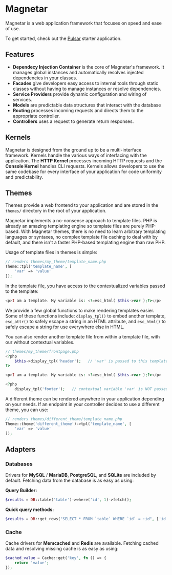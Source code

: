 # Magnetar

Magnetar is a web application framework that focuses on speed and ease of use.

To get started, check out the [Pulsar](https://www.github.com/pyxol/pulsar) starter application.

## Features

- **Dependecy Injection Container** is the core of Magnetar's framework. It manages global instances and automatically resolves injected dependencies in your classes.
- **Facades** give developers easy access to internal tools through static classes without having to manage instances or resolve dependencies.
- **Service Providers** provide dynamic configuration and wiring of services.
- **Models** are predictable data structures that interact with the database
- **Routing** processes incoming requests and directs them to the appropriate controller.
- **Controllers** uses a request to generate return responses.

## Kernels

Magnetar is designed from the ground up to be a multi-interface framework. Kernels handle the various ways of interfacing with the application. The **HTTP Kernel** processes incoming HTTP requests and the **Console Kernel** handles CLI requests. Kernels allows developers to use the same codebase for every interface of your application for code uniformity and predictability.

## Themes

Themes provide a web frontend to your application and are stored in the `themes/` directory in the root of your application. 

Magnetar implements a no-nonsense approach to template files. PHP is already an amazing templating engine so template files are purely PHP-based. With Magnetar themes, there is no need to learn arbitrary templating languages or syntaxes, no complex template file caching to deal with by default, and there isn't a faster PHP-based templating engine than raw PHP.

Usage of template files in themes is simple:

```php
// renders themes/my_theme/template_name.php
Theme::tpl('template_name', [
	'var' => 'value'
]);
```

In the template file, you have access to the contextualized variables passed to the template:

```php
<p>I am a template. My variable is: <?=esc_html( $this->var );?></p>
```

We provide a few global functions to make rendering templates easier. Some of these functions include: `display_tpl()` to embed another template, `esc_attr()` to safely escape a string in an HTML attribute, and `esc_html()` to safely escape a string for use everywhere else in HTML.

You can also render another template file from within a template file, with our without contextual variables.

```php
// themes/my_theme/frontpage.php
<?php
	$this->display_tpl('header');   // 'var' is passed to this template
?>

<p>I am a template. My variable is: <?=esc_html( $this->var );?></p>

<?php
	display_tpl('footer');   // contextual variable 'var' is NOT passed to this template
```

A different theme can be rendered anywhere in your application depending on your needs. If an endpoint in your controller decides to use a different theme, you can use:

```php
// renders themes/different_theme/template_name.php
Theme::theme('different_theme')->tpl('template_name', [
	'var' => 'value'
]);
```

## Adapters

### Databases

Drivers for **MySQL** / **MariaDB**, **PostgreSQL**, and **SQLite** are included by default. Fetching data from the database is as easy as using:

**Query Builder:**
```php
$results = DB::table('table')->where('id', 1)->fetch();
```

**Quick query methods:**
```php
$results = DB::get_rows("SELECT * FROM `table` WHERE `id` = :id", ['id' => 1]);
```

### Cache

Cache drivers for **Memcached** and **Redis** are available. Fetching cached data and resolving missing cache is as easy as using:

```php
$cached_value = Cache::get('key', fn () => {
	return 'value';
});
```


